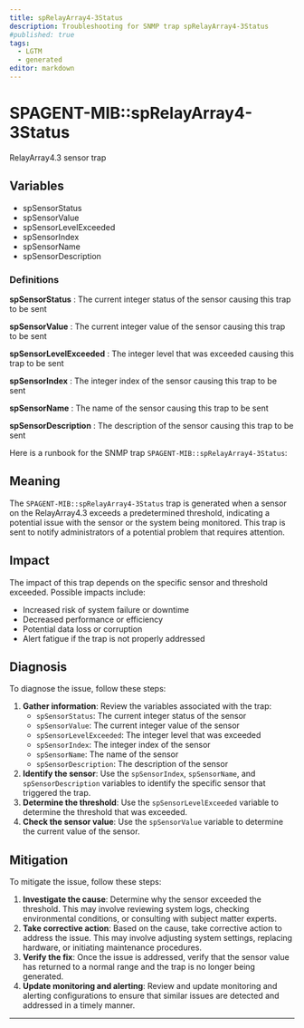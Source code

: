 ```yaml
---
title: spRelayArray4-3Status
description: Troubleshooting for SNMP trap spRelayArray4-3Status
#published: true
tags:
  - LGTM
  - generated
editor: markdown
---
```


# SPAGENT-MIB::spRelayArray4-3Status 

RelayArray4.3 sensor trap 


## Variables


  - spSensorStatus
  - spSensorValue
  - spSensorLevelExceeded
  - spSensorIndex
  - spSensorName
  - spSensorDescription 

### Definitions 


**spSensorStatus** 
: The current integer status of the sensor causing this trap to be sent 

**spSensorValue** 
: The current integer value of the sensor causing this trap to be sent 

**spSensorLevelExceeded** 
: The integer level that was exceeded causing this trap to be sent 

**spSensorIndex** 
: The integer index of the sensor causing this trap to be sent 

**spSensorName** 
: The name of the sensor causing this trap to be sent 

**spSensorDescription** 
: The description of the sensor causing this trap to be sent 


Here is a runbook for the SNMP trap `SPAGENT-MIB::spRelayArray4-3Status`:

## Meaning

The `SPAGENT-MIB::spRelayArray4-3Status` trap is generated when a sensor on the RelayArray4.3 exceeds a predetermined threshold, indicating a potential issue with the sensor or the system being monitored. This trap is sent to notify administrators of a potential problem that requires attention.

## Impact

The impact of this trap depends on the specific sensor and threshold exceeded. Possible impacts include:

* Increased risk of system failure or downtime
* Decreased performance or efficiency
* Potential data loss or corruption
* Alert fatigue if the trap is not properly addressed

## Diagnosis

To diagnose the issue, follow these steps:

1. **Gather information**: Review the variables associated with the trap:
	* `spSensorStatus`: The current integer status of the sensor
	* `spSensorValue`: The current integer value of the sensor
	* `spSensorLevelExceeded`: The integer level that was exceeded
	* `spSensorIndex`: The integer index of the sensor
	* `spSensorName`: The name of the sensor
	* `spSensorDescription`: The description of the sensor
2. **Identify the sensor**: Use the `spSensorIndex`, `spSensorName`, and `spSensorDescription` variables to identify the specific sensor that triggered the trap.
3. **Determine the threshold**: Use the `spSensorLevelExceeded` variable to determine the threshold that was exceeded.
4. **Check the sensor value**: Use the `spSensorValue` variable to determine the current value of the sensor.

## Mitigation

To mitigate the issue, follow these steps:

1. **Investigate the cause**: Determine why the sensor exceeded the threshold. This may involve reviewing system logs, checking environmental conditions, or consulting with subject matter experts.
2. **Take corrective action**: Based on the cause, take corrective action to address the issue. This may involve adjusting system settings, replacing hardware, or initiating maintenance procedures.
3. **Verify the fix**: Once the issue is addressed, verify that the sensor value has returned to a normal range and the trap is no longer being generated.
4. **Update monitoring and alerting**: Review and update monitoring and alerting configurations to ensure that similar issues are detected and addressed in a timely manner.
---




